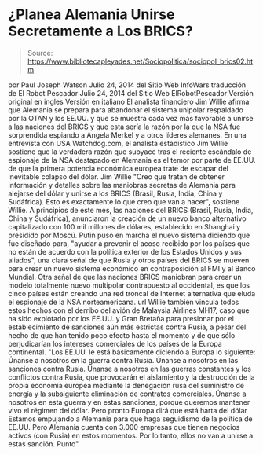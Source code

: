 # ¿Planea Alemania Unirse Secretamente a Los BRICS?

> Source: https://www.bibliotecapleyades.net/Sociopolitica/sociopol_brics02.htm

por Paul Joseph Watson
Julio 24, 2014
del Sitio Web
InfoWars
traducción de El Robot Pescador
Julio 24, 2014
del Sitio Web
ElRobotPescador
Versión original en ingles
Versión en italiano
El analista financiero Jim Willie afirma que Alemania se prepara para
abandonar el sistema unipolar respaldado por la OTAN y los EE.UU. y que se
muestra cada vez más favorable a unirse a las naciones del BRICS y que esta
sería la razón por la que la NSA fue sorprendida espiando a Angela Merkel
y a otros líderes alemanes.
En una entrevista con
USA Watchdog.com, el analista estadístico
Jim Willie sostiene que la verdadera razón que subyace tras el reciente
escándalo de
espionaje de la NSA destapado en Alemania
es el temor por parte de EE.UU. de que la primera potencia económica europea
trate de escapar del inevitable colapso del dólar.
Jim Willie
"Creo que tratan de obtener información y
detalles sobre las maniobras secretas de Alemania para alejarse del
dólar y unirse a los BRICS (Brasil, Rusia, India, China y Sudáfrica).
Esto es exactamente lo que creo que van a hacer", sostiene Willie.
A principios de este mes, las
naciones
del BRICS (Brasil, Rusia, India, China y Sudáfrica),
anunciaron la creación de un nuevo banco
alternativo capitalizado con 100 mil millones de dólares, establecido en
Shanghai y presidido por Moscú.
Putin puso en marcha el nuevo sistema diciendo que fue diseñado para,
"ayudar a prevenir el acoso recibido por los
países que no están de acuerdo con la política exterior de los Estados
Unidos y sus aliados", una clara señal de que Rusia y otros países del
BRICS se mueven para crear un nuevo sistema económico en contraposición
al FMI y al Banco Mundial.
Otra señal de que las naciones BRICS maniobran
para crear un modelo totalmente nuevo multipolar contrapuesto al occidental,
es que los cinco países están creando una
red
troncal de Internet alternativa que eluda el espionaje de la NSA
norteamericana.
url
Willie también vincula todos estos hechos con el
derribo del avión de Malaysia Airlines MH17,
caso que ha sido explotado por los EE.UU. y Gran Bretaña para presionar por
el establecimiento de sanciones aún más estrictas contra Rusia, a pesar del
hecho de que han tenido poco efecto hasta el momento y de que sólo
perjudicarían los intereses comerciales de los países de la Europa
continental.
"Los EE.UU. le está básicamente diciendo a
Europa lo siguiente:
Únanse a nosotros en la guerra contra Rusia.
Únanse a nosotros en las sanciones contra Rusia. Únanse a nosotros en
las guerras constantes y los conflictos contra Rusia, que provocarán el
aislamiento y la destrucción de la propia economía europea mediante la
denegación rusa del suministro de energía y la subsiguiente eliminación
de contratos comerciales. Únanse a nosotros en esta guerra y en estas
sanciones, porque queremos mantener vivo el régimen del dólar.
Pero pronto Europa dirá que está harta del dólar
Estamos empujando a
Alemania para que haga seguidismo de la política de EE.UU. Pero Alemania
cuenta con 3.000 empresas que tienen negocios activos (con Rusia) en
estos momentos.
Por lo tanto, ellos no van a unirse a estas
sanción. Punto"
